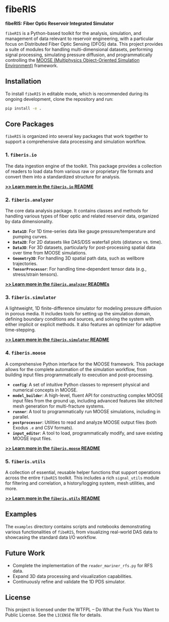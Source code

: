 # fibeRIS

**fibeRIS: Fiber Optic Reservoir Integrated Simulator**

`fibeRIS` is a Python-based toolkit for the analysis, simulation, and management of data relevant to reservoir engineering, with a particular focus on Distributed Fiber Optic Sensing (DFOS) data. This project provides a suite of modules for handling multi-dimensional datasets, performing signal processing, simulating pressure diffusion, and programmatically controlling the [MOOSE (Multiphysics Object-Oriented Simulation Environment)](https://mooseframework.inl.gov/) framework.

## Installation

To install `fibeRIS` in editable mode, which is recommended during its ongoing development, clone the repository and run:

```bash
pip install -e .
```

## Core Packages

`fibeRIS` is organized into several key packages that work together to support a comprehensive data processing and simulation workflow.

### 1. `fiberis.io`

The data ingestion engine of the toolkit. This package provides a collection of readers to load data from various raw or proprietary file formats and convert them into a standardized structure for analysis.

**[>> Learn more in the `fiberis.io` README](./src/fiberis/io/README.md)**

### 2. `fiberis.analyzer`

The core data analysis package. It contains classes and methods for handling various types of fiber optic and related reservoir data, organized by data dimensionality.

-   **`Data1D`**: For 1D time-series data like gauge pressure/temperature and pumping curves.
-   **`Data2D`**: For 2D datasets like DAS/DSS waterfall plots (distance vs. time).
-   **`Data3D`**: For 3D datasets, particularly for post-processing spatial data over time from MOOSE simulations.
-   **`Geometry3D`**: For handling 3D spatial path data, such as wellbore trajectories.
-   **`TensorProcessor`**: For handling time-dependent tensor data (e.g., stress/strain tensors).

**[>> Learn more in the `fiberis.analyzer` READMEs](./src/fiberis/analyzer/)**

### 3. `fiberis.simulator`

A lightweight, 1D finite-difference simulator for modeling pressure diffusion in porous media. It includes tools for setting up the simulation domain, defining boundary conditions and sources, and solving the system with either implicit or explicit methods. It also features an optimizer for adaptive time-stepping.

**[>> Learn more in the `fiberis.simulator` README](./src/fiberis/simulator/README.md)**

### 4. `fiberis.moose`

A comprehensive Python interface for the MOOSE framework. This package allows for the complete automation of the simulation workflow, from building input files programmatically to execution and post-processing.

-   **`config`**: A set of intuitive Python classes to represent physical and numerical concepts in MOOSE.
-   **`model_builder`**: A high-level, fluent API for constructing complex MOOSE input files from the ground up, including advanced features like stitched mesh generation for multi-fracture systems.
-   **`runner`**: A tool to programmatically run MOOSE simulations, including in parallel.
-   **`postprocessor`**: Utilities to read and analyze MOOSE output files (both Exodus `.e` and CSV formats).
-   **`input_editor`**: A tool to load, programmatically modify, and save existing MOOSE input files.

**[>> Learn more in the `fiberis.moose` README](./src/fiberis/moose/README.md)**

### 5. `fiberis.utils`

A collection of essential, reusable helper functions that support operations across the entire `fibeRIS` toolkit. This includes a rich `signal_utils` module for filtering and correlation, a history/logging system, mesh utilities, and more.

**[>> Learn more in the `fiberis.utils` README](./src/fiberis/utils/README.md)**

## Examples

The `examples` directory contains scripts and notebooks demonstrating various functionalities of `fibeRIS`, from visualizing real-world DAS data to showcasing the standard data I/O workflow.

## Future Work

-   Complete the implementation of the `reader_mariner_rfs.py` for RFS data.
-   Expand 3D data processing and visualization capabilities.
-   Continuously refine and validate the 1D PDS simulator.

## License

This project is licensed under the WTFPL – Do What the Fuck You Want to Public License. See the `LICENSE` file for details.